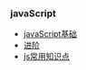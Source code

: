 ###  javaScript
- [javaScript基础](http://bonsaiden.github.io/JavaScript-Garden/zh/) 
- [进阶](https://dwqs.gitbooks.io/frontenddevhandbook/content/learning/static.html)
- [js常用知识点](js.md)